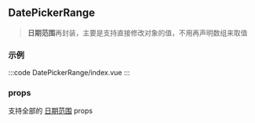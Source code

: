 ## DatePickerRange

> <strong>日期范围</strong>再封装，主要是支持直接修改对象的值，不用再声明数组来取值

### 示例

:::code DatePickerRange/index.vue
:::

### props

支持全部的 [日期范围](https://element.eleme.cn/#/zh-CN/component/date-picker) props